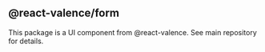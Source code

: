 ## @react-valence/form 

This package is a UI component from @react-valence. See main repository for details.
